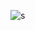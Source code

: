 ![s](https://user-images.githubusercontent.com/82574495/115144547-30397380-a088-11eb-8c1d-6f243c4a1db6.png)
